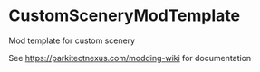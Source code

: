 # CustomSceneryModTemplate
Mod template for custom scenery

See https://parkitectnexus.com/modding-wiki for documentation
